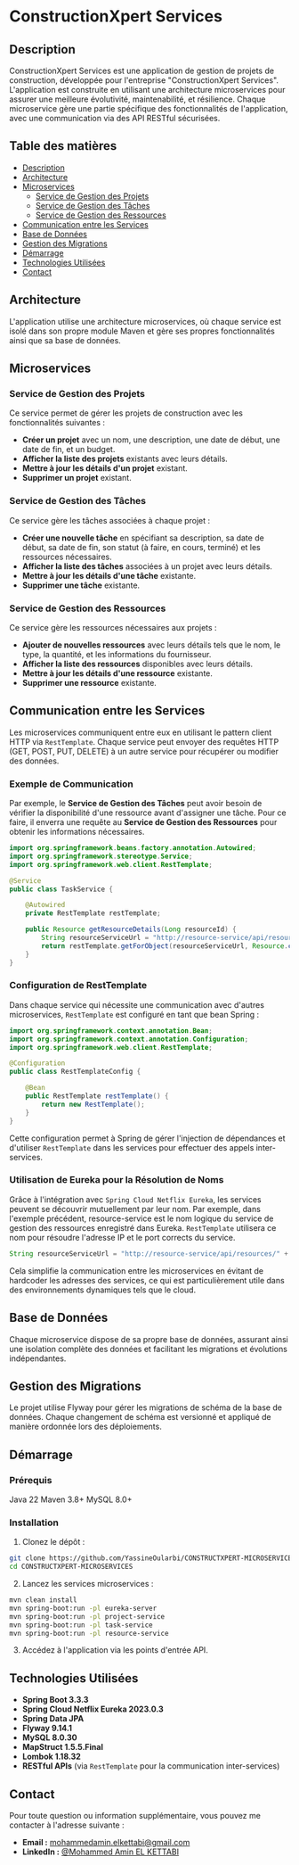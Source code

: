 # ConstructionXpert Services

## Description
ConstructionXpert Services est une application de gestion de projets de construction, développée pour l'entreprise "ConstructionXpert Services". L'application est construite en utilisant une architecture microservices pour assurer une meilleure évolutivité, maintenabilité, et résilience. Chaque microservice gère une partie spécifique des fonctionnalités de l'application, avec une communication via des API RESTful sécurisées.

## Table des matières
- [Description](#description)
- [Architecture](#architecture)
- [Microservices](#microservices)
  - [Service de Gestion des Projets](#service-de-gestion-des-projets)
  - [Service de Gestion des Tâches](#service-de-gestion-des-tâches)
  - [Service de Gestion des Ressources](#service-de-gestion-des-ressources)
- [Communication entre les Services](#communication-entre-les-services)
- [Base de Données](#base-de-données)
- [Gestion des Migrations](#gestion-des-migrations)
- [Démarrage](#démarrage)
- [Technologies Utilisées](#technologies-utilisées)
- [Contact](#contact)

## Architecture
L'application utilise une architecture microservices, où chaque service est isolé dans son propre module Maven et gère ses propres fonctionnalités ainsi que sa base de données. 

## Microservices

### Service de Gestion des Projets
Ce service permet de gérer les projets de construction avec les fonctionnalités suivantes :
- **Créer un projet** avec un nom, une description, une date de début, une date de fin, et un budget.
- **Afficher la liste des projets** existants avec leurs détails.
- **Mettre à jour les détails d'un projet** existant.
- **Supprimer un projet** existant.

### Service de Gestion des Tâches
Ce service gère les tâches associées à chaque projet :
- **Créer une nouvelle tâche** en spécifiant sa description, sa date de début, sa date de fin, son statut (à faire, en cours, terminé) et les ressources nécessaires.
- **Afficher la liste des tâches** associées à un projet avec leurs détails.
- **Mettre à jour les détails d'une tâche** existante.
- **Supprimer une tâche** existante.

### Service de Gestion des Ressources
Ce service gère les ressources nécessaires aux projets :
- **Ajouter de nouvelles ressources** avec leurs détails tels que le nom, le type, la quantité, et les informations du fournisseur.
- **Afficher la liste des ressources** disponibles avec leurs détails.
- **Mettre à jour les détails d'une ressource** existante.
- **Supprimer une ressource** existante.

## Communication entre les Services
Les microservices communiquent entre eux en utilisant le pattern client HTTP via `RestTemplate`. Chaque service peut envoyer des requêtes HTTP (GET, POST, PUT, DELETE) à un autre service pour récupérer ou modifier des données.

### Exemple de Communication
Par exemple, le **Service de Gestion des Tâches** peut avoir besoin de vérifier la disponibilité d'une ressource avant d'assigner une tâche. Pour ce faire, il enverra une requête au **Service de Gestion des Ressources** pour obtenir les informations nécessaires.

```java
import org.springframework.beans.factory.annotation.Autowired;
import org.springframework.stereotype.Service;
import org.springframework.web.client.RestTemplate;

@Service
public class TaskService {

    @Autowired
    private RestTemplate restTemplate;

    public Resource getResourceDetails(Long resourceId) {
        String resourceServiceUrl = "http://resource-service/api/resources/" + resourceId;
        return restTemplate.getForObject(resourceServiceUrl, Resource.class);
    }
}
```

### Configuration de RestTemplate
Dans chaque service qui nécessite une communication avec d'autres microservices, `RestTemplate` est configuré en tant que bean Spring :

```java
import org.springframework.context.annotation.Bean;
import org.springframework.context.annotation.Configuration;
import org.springframework.web.client.RestTemplate;

@Configuration
public class RestTemplateConfig {

    @Bean
    public RestTemplate restTemplate() {
        return new RestTemplate();
    }
}
```

Cette configuration permet à Spring de gérer l'injection de dépendances et d'utiliser `RestTemplate` dans les services pour effectuer des appels inter-services.

### Utilisation de Eureka pour la Résolution de Noms
Grâce à l'intégration avec `Spring Cloud Netflix Eureka`, les services peuvent se découvrir mutuellement par leur nom. Par exemple, dans l'exemple précédent, resource-service est le nom logique du service de gestion des ressources enregistré dans Eureka. `RestTemplate` utilisera ce nom pour résoudre l'adresse IP et le port corrects du service.

```java
String resourceServiceUrl = "http://resource-service/api/resources/" + resourceId;
```

Cela simplifie la communication entre les microservices en évitant de hardcoder les adresses des services, ce qui est particulièrement utile dans des environnements dynamiques tels que le cloud.

## Base de Données
Chaque microservice dispose de sa propre base de données, assurant ainsi une isolation complète des données et facilitant les migrations et évolutions indépendantes.

## Gestion des Migrations
Le projet utilise Flyway pour gérer les migrations de schéma de la base de données. Chaque changement de schéma est versionné et appliqué de manière ordonnée lors des déploiements.

## Démarrage
### Prérequis

Java 22
Maven 3.8+
MySQL 8.0+

### Installation
1. Clonez le dépôt :
   
```bash
git clone https://github.com/YassineOularbi/CONSTRUCTXPERT-MICROSERVICES.git
cd CONSTRUCTXPERT-MICROSERVICES
```

2. Lancez les services microservices :

```bash
mvn clean install
mvn spring-boot:run -pl eureka-server
mvn spring-boot:run -pl project-service
mvn spring-boot:run -pl task-service
mvn spring-boot:run -pl resource-service
```

3. Accédez à l'application via les points d'entrée API.

## Technologies Utilisées

- **Spring Boot 3.3.3**
- **Spring Cloud Netflix Eureka 2023.0.3**
- **Spring Data JPA**
- **Flyway 9.14.1**
- **MySQL 8.0.30**
- **MapStruct 1.5.5.Final**
- **Lombok 1.18.32**
- **RESTful APIs** (via `RestTemplate` pour la communication inter-services)

## Contact

Pour toute question ou information supplémentaire, vous pouvez me contacter à l'adresse suivante :

- **Email :** [mohammedamin.elkettabi@gmail.com](mailto:mohammedamin.elkettabi@gmail.com)
- **LinkedIn :** [@Mohammed Amin EL KETTABI](www.linkedin.com/in/yassine-oularbi-79730424b)




